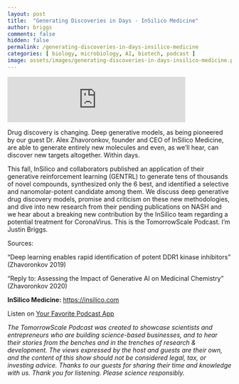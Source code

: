```yaml
---
layout: post
title:  "Generating Discoveries in Days - InSilico Medicine"
author: briggs
comments: false
hidden: false
permalink: /generating-discoveries-in-days-insilico-medicine
categories: [ biology, microbiology, AI, biotech, podcast ]
image: assets/images/generating-discoveries-in-days-insilico-medicine.png
---
```


<iframe src="https://anchor.fm/tomorrowscale/embed/episodes/Generating-Discoveries-in-Days---InSilico-Medicine-eam27c" height="102px" width="400px" frameborder="0" scrolling="no"></iframe>

Drug discovery is changing. Deep generative models, as being pioneered by our guest Dr. Alex Zhavoronkov, founder and CEO of InSilico Medicine, are able to generate entirely new molecules and even, as we’ll hear, can discover new targets altogether. Within days.

This fall, InSilico and collaborators published an application of their generative reinforcement learning (GENTRL) to generate tens of thousands of novel compounds, synthesized only the 6 best, and identified a selective and nanomolar-potent candidate among them. We discuss deep generative drug discovery models, promise and criticism on these new methodologies, and dive into new research from their pending publications on NASH and we hear about a breaking new contribution by the InSilico team regarding a potential treatment for CoronaVirus. This is the TomorrowScale Podcast. I’m Justin Briggs.

Sources:

“Deep learning enables rapid identification of potent DDR1 kinase inhibitors” (Zhavoronkov 2019)

“Reply to: Assessing the Impact of Generative AI on Medicinal Chemistry” (Zhavoronkov 2020)

**InSilico Medicine:** https://insilico.com

Listen on [Your Favorite Podcast App](https://anchor.fm/tomorrowscale/)

*The TomorrowScale Podcast was created to showcase scientists and entrepreneurs who are building science-based businesses, and to hear their stories from the benches and in the trenches of research & development. The views expressed by the host and guests are their own, and the content of this show should not be considered legal, tax, or investing advice. Thanks to our guests for sharing their time and knowledge with us. Thank you for listening. Please science responsibly.*
